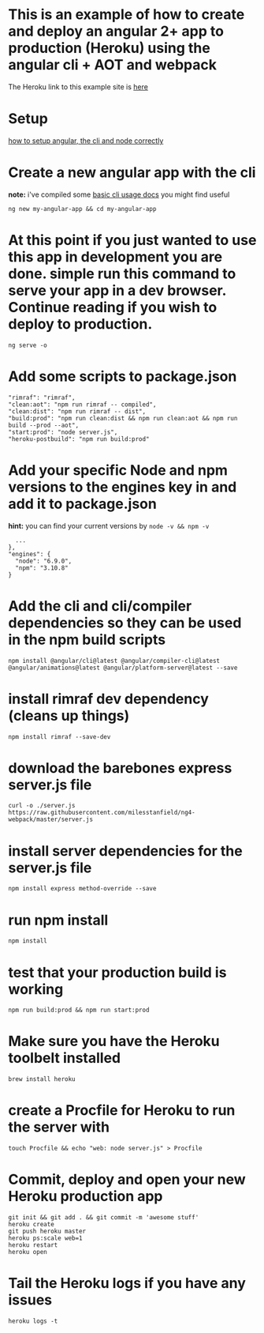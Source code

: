 # This is an example of how to create and deploy an angular 2+ app to production (Heroku) using the angular cli + AOT and webpack

The Heroku link to this example site is [here](https://cryptic-sea-49784.herokuapp.com/)

# Setup
[how to setup angular, the cli and node correctly](https://gist.github.com/milesstanfield/17f980ad4ed6d038a255f8fc3b222add#file-angular-and-node-setup-md)


# Create a new angular app with the cli
**note:** i've compiled some [basic cli usage docs](https://gist.github.com/milesstanfield/147de88d83e5b4eb790b7dd4fb615230#file-angular-cli-usage-md) you might find useful
```
ng new my-angular-app && cd my-angular-app
```

# At this point if you just wanted to use this app in development you are done. simple run this command to serve your app in a dev browser. Continue reading if you wish to deploy to production.
```
ng serve -o
```

# Add some scripts to package.json
```
"rimraf": "rimraf",
"clean:aot": "npm run rimraf -- compiled",
"clean:dist": "npm run rimraf -- dist",
"build:prod": "npm run clean:dist && npm run clean:aot && npm run build --prod --aot",
"start:prod": "node server.js",
"heroku-postbuild": "npm run build:prod"
```

# Add your specific Node and npm versions to the engines key in and add it to package.json
**hint:** you can find your current versions by `node -v && npm -v`
```
  ...
},
"engines": {
  "node": "6.9.0",
  "npm": "3.10.8"
}
```

# Add the cli and cli/compiler dependencies so they can be used in the npm build scripts
```
npm install @angular/cli@latest @angular/compiler-cli@latest @angular/animations@latest @angular/platform-server@latest --save
```

# install rimraf dev dependency (cleans up things)
```
npm install rimraf --save-dev
```

# download the barebones express server.js file
```
curl -o ./server.js https://raw.githubusercontent.com/milesstanfield/ng4-webpack/master/server.js
```

# install server dependencies for the server.js file
```
npm install express method-override --save
```

# run npm install
```
npm install
```

# test that your production build is working
```
npm run build:prod && npm run start:prod
```

# Make sure you have the Heroku toolbelt installed
```
brew install heroku
```

# create a Procfile for Heroku to run the server with
```
touch Procfile && echo "web: node server.js" > Procfile
```

# Commit, deploy and open your new Heroku production app
```
git init && git add . && git commit -m 'awesome stuff'
heroku create
git push heroku master
heroku ps:scale web=1
heroku restart
heroku open
```

# Tail the Heroku logs if you have any issues
```
heroku logs -t
```
